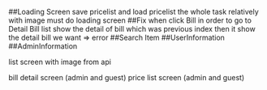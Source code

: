 ##Loading Screen
save pricelist and load pricelist 
the whole task relatively with image must do loading screen
##Fix when click Bill in order to go to Detail Bill
list show the detail of bill which was previous index then it show the detail bill we want => error
##Search Item
##UserInformation
##AdminInformation

list screen with image from api 

bill detail screen (admin and guest) 
price list screen (admin and guest)